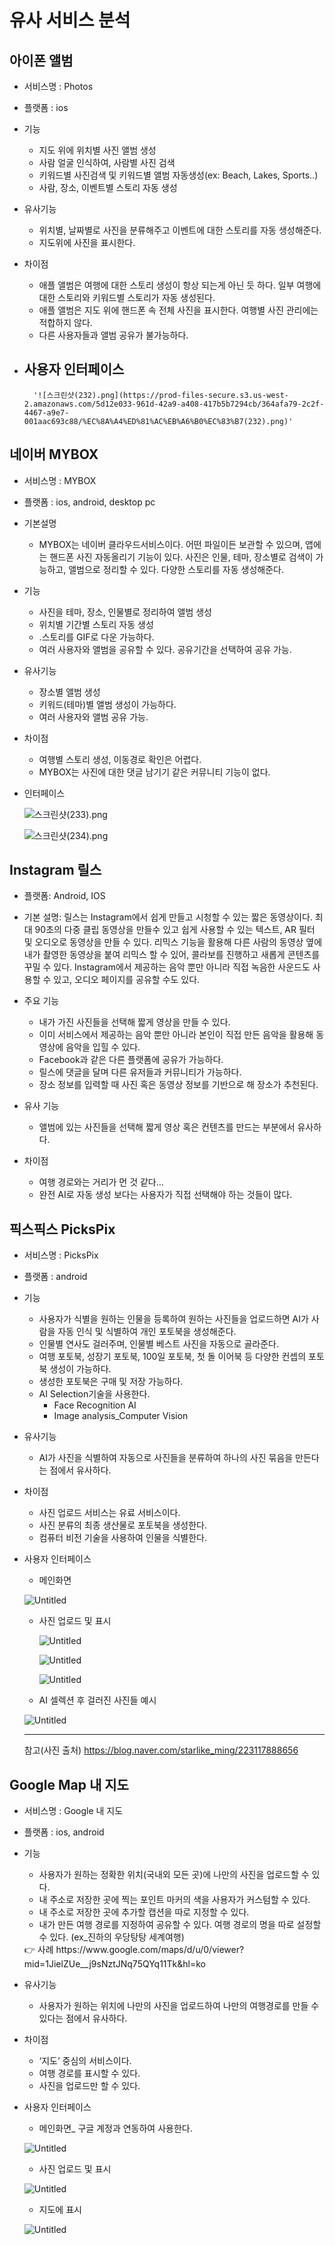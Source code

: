 # 유사 서비스 분석

## 아이폰 앨범
- 서비스명 : Photos
- 플랫폼 : ios
- 기능
    - 지도 위에 위치별 사진 앨범 생성
    - 사람 얼굴 인식하여, 사람별 사진 검색
    - 키워드별 사진검색 및 키워드별 앨범 자동생성(ex: Beach, Lakes, Sports..)
    - 사람, 장소, 이벤트별 스토리 자동 생성
- 유사기능
    - 위치별, 날짜별로 사진을 분류해주고 이벤트에 대한 스토리를 자동 생성해준다.
    - 지도위에 사진을 표시한다.
- 차이점
    - 애플 앨범은 여행에 대한 스토리 생성이 항상 되는게 아닌 듯 하다. 일부 여행에 대한 스토리와 키워드별 스토리가 자동 생성된다.
    - 애플 앨범은 지도 위에 핸드폰 속 전체 사진을 표시한다. 여행별 사진 관리에는 적합하지 않다.
    - 다른 사용자들과 앨범 공유가 불가능하다.
- 사용자 인터페이스
    - 
        
        '![스크린샷(232).png](https://prod-files-secure.s3.us-west-2.amazonaws.com/5d12e033-961d-42a9-a408-417b5b7294cb/364afa79-2c2f-4467-a9e7-001aac693c88/%EC%8A%A4%ED%81%AC%EB%A6%B0%EC%83%B7(232).png)'

[]()

## 네이버 MYBOX
- 서비스명 : MYBOX
- 플랫폼 : ios, android, desktop pc
- 기본설명
    - MYBOX는 네이버 클라우드서비스이다. 어떤 파일이든 보관할 수 있으며, 앱에는 핸드폰 사진 자동올리기 기능이 있다. 사진은 인물, 테마, 장소별로 검색이 가능하고, 앨범으로 정리할 수 있다. 다양한 스토리를 자동 생성해준다.
- 기능
    - 사진을 테마, 장소, 인물별로 정리하여 앨범 생성
    - 위치별 기간별 스토리 자동 생성
    - .스토리를 GIF로 다운 가능하다.
    - 여러 사용자와 앨범을 공유할 수 있다. 공유기간을 선택하여 공유 가능.

- 유사기능
    - 장소별 앨범 생성
    - 키워드(테마)별 앨범 생성이 가능하다.
    - 여러 사용자와 앨범 공유 가능.

[]()

- 차이점
    - 여행별 스토리 생성, 이동경로 확인은 어렵다.
    - MYBOX는 사진에 대한 댓글 남기기 같은 커뮤니티 기능이 없다.
- 인터페이스
    
    
    ![스크린샷(233).png](https://prod-files-secure.s3.us-west-2.amazonaws.com/5d12e033-961d-42a9-a408-417b5b7294cb/8c63aecb-49ea-4015-9690-b618e01d68ee/%EC%8A%A4%ED%81%AC%EB%A6%B0%EC%83%B7(233).png)
    
    ![스크린샷(234).png](https://prod-files-secure.s3.us-west-2.amazonaws.com/5d12e033-961d-42a9-a408-417b5b7294cb/d59a7f5d-3e21-48ae-b859-f5afae879ac5/%EC%8A%A4%ED%81%AC%EB%A6%B0%EC%83%B7(234).png)
## Instagram 릴스
- 플랫폼: Android, IOS

- 기본 설명:  릴스는 Instagram에서 쉽게 만들고 시청할 수 있는 짧은 동영상이다.
최대 90초의 다중 클립 동영상을 만들수 있고 쉽게 사용할 수 있는 텍스트, AR 필터 및 오디오로 동영상을 만들 수 있다. 리믹스 기능을 활용해 다른 사람의 동영상 옆에 내가 촬영한 동영상을 붙여 리믹스 할 수 있어, 콜라보를 진행하고 새롭게 콘텐츠를 꾸밀 수 있다. Instagram에서 제공하는 음악 뿐만 아니라 직접 녹음한 사운드도 사용할 수 있고, 오디오 페이지를 공유할 수도 있다.

- 주요 기능
    - 내가 가진 사진들을 선택해 짧게 영상을 만들 수 있다.
    - 이미 서비스에서 제공하는 음악 뿐만 아니라 본인이 직접 만든 음악을 활용해 동영상에 음악을 입힐 수 있다.
    - Facebook과 같은 다른 플랫폼에 공유가 가능하다.
    - 릴스에 댓글을 달며 다른 유저들과 커뮤니티가 가능하다.
    - 장소 정보를 입력할 때 사진 혹은 동영상 정보를 기반으로 해 장소가 추천된다.
    
- 유사 기능
    - 앨범에 있는 사진들을 선택해 짧게 영상 혹은 컨텐츠를 만드는 부분에서 유사하다.

- 차이점
    - 여행 경로와는 거리가 먼 것 같다…
    - 완전 AI로 자동 생성 보다는 사용자가 직접 선택해야 하는 것들이 많다.
       

[]()
## 픽스픽스 PicksPix

- 서비스명 : PicksPix
- 플랫폼 : android
- 기능
    - 사용자가 식별을 원하는 인물을 등록하여 원하는 사진들을 업로드하면 AI가 사람을 자동 인식 및 식별하여 개인 포토북을 생성해준다.
    - 인물별 연사도 걸러주며, 인물별 베스트 사진을 자동으로 골라준다.
    - 여행 포토북, 성장기 포토북, 100일 포토북, 첫 돌 이어북 등 다양한 컨셉의 포토북 생성이 가능하다.
    - 생성한 포토북은 구매 및 저장 가능하다.
    - AI Selection기술을 사용한다.
        - Face Recognition AI
        - Image analysis_Computer Vision
- 유사기능
    - AI가 사진을 식별하여 자동으로 사진들을 분류하여 하나의 사진 묶음을 만든다는 점에서 유사하다.
- 차이점
    - 사진 업로드 서비스는 유료 서비스이다.
    - 사진 분류의 최종 생산물로 포토북을 생성한다.
    - 컴퓨터 비전 기술을 사용하여 인물을 식별한다.
- 사용자 인터페이스
    - 메인화면
    
    ![Untitled](https://prod-files-secure.s3.us-west-2.amazonaws.com/5d12e033-961d-42a9-a408-417b5b7294cb/e9989246-fae0-47c8-8a3b-012d33af78df/Untitled.png)
    
    - 사진 업로드 및 표시
        
        ![Untitled](https://prod-files-secure.s3.us-west-2.amazonaws.com/5d12e033-961d-42a9-a408-417b5b7294cb/7357497b-5367-4a66-9b4c-38902a338cfa/Untitled.png)
        
        ![Untitled](https://prod-files-secure.s3.us-west-2.amazonaws.com/5d12e033-961d-42a9-a408-417b5b7294cb/619f2c2a-4cf1-455d-ba89-131065f1df2e/Untitled.png)
        
        ![Untitled](https://prod-files-secure.s3.us-west-2.amazonaws.com/5d12e033-961d-42a9-a408-417b5b7294cb/dbd29631-d1b9-4fb5-a6a9-eea12cfd09f5/Untitled.png)
        
    - AI 셀렉션 후 걸러진 사진들 예시
    
    ![Untitled](https://prod-files-secure.s3.us-west-2.amazonaws.com/5d12e033-961d-42a9-a408-417b5b7294cb/d1586413-4e3b-4e24-bb48-9397b4f0f6ff/Untitled.png)
    
    ---
    
    참고(사진 출처) https://blog.naver.com/starlike_ming/223117888656

## Google Map 내 지도
- 서비스명 : Google 내 지도
- 플랫폼 : ios, android
- 기능
    - 사용자가 원하는 정확한 위치(국내외 모든 곳)에 나만의 사진을 업로드할 수 있다.
    - 내 주소로 저장한 곳에 찍는 포인트 마커의 색을 사용자가 커스텀할 수 있다.
    - 내 주소로 저장한 곳에 추가할 캡션을 따로 지정할 수 있다.
    - 내가 만든 여행 경로를 지정하여 공유할 수 있다. 여행 경로의 명을 따로 설정할 수 있다. (ex_진하의 우당탕탕 세계여행)
    
    <aside>
    👉 사례
    https://www.google.com/maps/d/u/0/viewer?mid=1JielZUe__j9sNztJNq75QYq11Tk&hl=ko
    
    </aside>
    
- 유사기능
    - 사용자가 원하는 위치에 나만의 사진을 업로드하여 나만의 여행경로를 만들 수 있다는 점에서 유사하다.
- 차이점
    - ‘지도’ 중심의 서비스이다.
    - 여행 경로를 표시할 수 있다.
    - 사진을 업로드만 할 수 있다.
- 사용자 인터페이스
    - 메인화면_ 구글 계정과 연동하여 사용한다.
    
    ![Untitled](https://prod-files-secure.s3.us-west-2.amazonaws.com/5d12e033-961d-42a9-a408-417b5b7294cb/7f7d53f5-d12a-47b8-afe4-6cdf8fba66c6/Untitled.png)
    
    - 사진 업로드 및 표시
    
    ![Untitled](https://prod-files-secure.s3.us-west-2.amazonaws.com/5d12e033-961d-42a9-a408-417b5b7294cb/44fc8eab-8339-4776-a197-120da05046a8/Untitled.png)
    
    - 지도에 표시
    
    ![Untitled](https://prod-files-secure.s3.us-west-2.amazonaws.com/5d12e033-961d-42a9-a408-417b5b7294cb/b7713708-b00b-43a2-b718-745a2d1261d2/Untitled.png)

